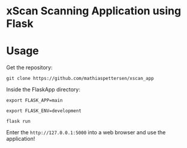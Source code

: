 # xScan Scanning Application using Flask

# Usage

Get the repository:

```shell
git clone https://github.com/mathiaspettersen/xscan_app
```


Inside the FlaskApp directory:

`export FLASK_APP=main`

`export FLASK_ENV=development`

`flask run`

Enter the `http://127.0.0.1:5000` into a web browser and use the application!
